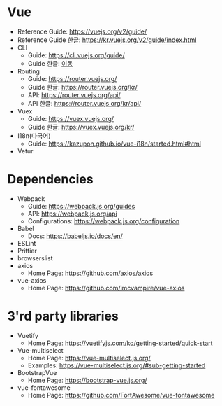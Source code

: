 # Vue

- Reference Guide: <https://vuejs.org/v2/guide/>
- Reference Guide 한글: <https://kr.vuejs.org/v2/guide/index.html>
- CLI
  - Guide: <https://cli.vuejs.org/guide/>
  - Guide 한글: [이동](./02.Vue_CLI.md)
- Routing
  - Guide: <https://router.vuejs.org/>
  - Guide 한글: <https://router.vuejs.org/kr/>
  - API: <https://router.vuejs.org/api/>
  - API 한글: <https://router.vuejs.org/kr/api/>
- Vuex
  - Guide: <https://vuex.vuejs.org/>
  - Guide 한글: <https://vuex.vuejs.org/kr/>
- I18n(다국어)
  - Guide: <https://kazupon.github.io/vue-i18n/started.html#html>
- Vetur

# Dependencies

- Webpack
  - Guide: <https://webpack.js.org/guides>
  - API: <https://webpack.js.org/api>
  - Configurations: <https://webpack.js.org/configuration>
- Babel
  - Docs: <https://babeljs.io/docs/en/>
- ESLint
- Prittier
- browserslist
- axios
    - Home Page: <https://github.com/axios/axios>
- vue-axios
    - Home Page: <https://github.com/imcvampire/vue-axios>

# 3'rd party libraries

- Vuetify
  - Home Page: <https://vuetifyjs.com/ko/getting-started/quick-start>
- Vue-multiselect
  - Home Page: <https://vue-multiselect.js.org/>
  - Examples: <https://vue-multiselect.js.org/#sub-getting-started>
- BootstrapVue
  - Home Page: <https://bootstrap-vue.js.org/>
- vue-fontawesome
  - Home Page: <https://github.com/FortAwesome/vue-fontawesome>
